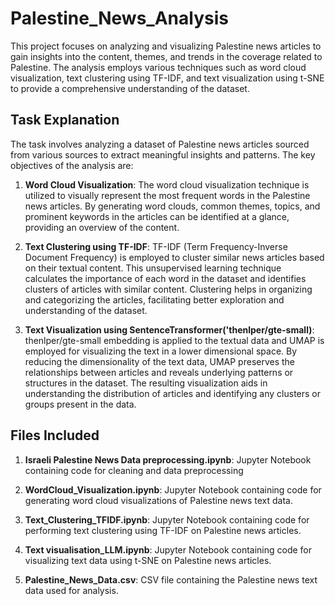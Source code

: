 # Palestine_News_Analysis

This project focuses on analyzing and visualizing Palestine news articles to gain insights into the content, themes, and trends in the coverage related to Palestine. The analysis employs various techniques such as word cloud visualization, text clustering using TF-IDF, and text visualization using t-SNE to provide a comprehensive understanding of the dataset.

## Task Explanation

The task involves analyzing a dataset of Palestine news articles sourced from various sources to extract meaningful insights and patterns. The key objectives of the analysis are:

1. **Word Cloud Visualization**: The word cloud visualization technique is utilized to visually represent the most frequent words in the Palestine news articles. By generating word clouds, common themes, topics, and prominent keywords in the articles can be identified at a glance, providing an overview of the content.

2. **Text Clustering using TF-IDF**: TF-IDF (Term Frequency-Inverse Document Frequency) is employed to cluster similar news articles based on their textual content. This unsupervised learning technique calculates the importance of each word in the dataset and identifies clusters of articles with similar content. Clustering helps in organizing and categorizing the articles, facilitating better exploration and understanding of the dataset.

3. **Text Visualization using SentenceTransformer('thenlper/gte-small)**: thenlper/gte-small embedding is applied to the textual data and UMAP is employed for visualizing the text in a lower dimensional space. By reducing the dimensionality of the text data, UMAP preserves the relationships between articles and reveals underlying patterns or structures in the dataset. The resulting visualization aids in understanding the distribution of articles and identifying any clusters or groups present in the data.

## Files Included
1. **Israeli Palestine News Data preprocessing.ipynb**: Jupyter Notebook containing code for cleaning and data preprocessing

2. **WordCloud_Visualization.ipynb**: Jupyter Notebook containing code for generating word cloud visualizations of Palestine news text data.

3. **Text_Clustering_TFIDF.ipynb**: Jupyter Notebook containing code for performing text clustering using TF-IDF on Palestine news articles.

4. **Text visualisation_LLM.ipynb**: Jupyter Notebook containing code for visualizing text data using t-SNE on Palestine news articles.

5. **Palestine_News_Data.csv**: CSV file containing the Palestine news text data used for analysis.
